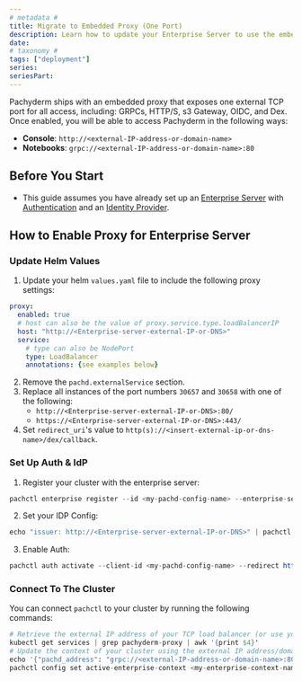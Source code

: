 ```yaml
---
# metadata # 
title: Migrate to Embedded Proxy (One Port)
description: Learn how to update your Enterprise Server to use the embedded proxy, exposing only one external port. 
date: 
# taxonomy #
tags: ["deployment"]
series:
seriesPart:
--- 
```


Pachyderm ships with an embedded proxy that exposes one external TCP port for all access, including: GRPCs, HTTP/S, s3 Gateway, OIDC, and Dex. Once enabled, you will be able to access Pachyderm in the following ways:

- **Console**: `http://<external-IP-address-or-domain-name>`
- **Notebooks**: `grpc://<external-IP-address-or-domain-name>:80`

## Before You Start 

- This guide assumes you have already set up an [Enterprise Server](../../../enterprise/deployment) with [Authentication](../../../enterprise/auth/) and an [Identity Provider](../../../enterprise/auth/authentication/idp-dex/).


## How to Enable Proxy for Enterprise Server

### Update Helm Values

1. Update your helm `values.yaml` file to include the following proxy settings:

```yaml
proxy:
  enabled: true
  # host can also be the value of proxy.service.type.loadBalancerIP
  host: "http://<Enterprise-server-external-IP-or-DNS>"
  service:
    # type can also be NodePort
    type: LoadBalancer
    annotations: {see examples below}
```
2. Remove the `pachd.externalService` section. 
3. Replace all instances of the port numbers `30657` and `30658` with one of the following:
   - `http://<Enterprise-server-external-IP-or-DNS>:80/`
   - `https://<Enterprise-server-external-IP-or-DNS>:443/`
4. Set `redirect_uri`'s value to `http(s)://<insert-external-ip-or-dns-name>/dex/callback`.


### Set Up Auth & IdP 

1. Register your cluster with the enterprise server:
```s
pachctl enterprise register --id <my-pachd-config-name> --enterprise-server-address <Enterprise-server-external-IP-or-DNS>:80 --pachd-address <pachd-IP>:80
```
2. Set your IDP Config: 
```s
echo "issuer: http://<Enterprise-server-external-IP-or-DNS>" | pachctl idp set-config --config -
```
3. Enable Auth:
```s
pachctl auth activate --client-id <my-pachd-config-name> --redirect http://<Enterprise-server-external-IP-or-DNS>/authorization-code/callback 
```

### Connect To The Cluster 
You can connect `pachctl` to your cluster by running the following commands:

```s
# Retrieve the external IP address of your TCP load balancer (or use your domain name)
kubectl get services | grep pachyderm-proxy | awk '{print $4}'
# Update the context of your cluster using the external IP address/domain name captured above
echo '{"pachd_address": "grpc://<external-IP-address-or-domain-name>:80"}' | pachctl config set context "<your-cluster-context-name>" --overwrite
pachctl config set active-enterprise-context <my-enterprise-context-name>
```